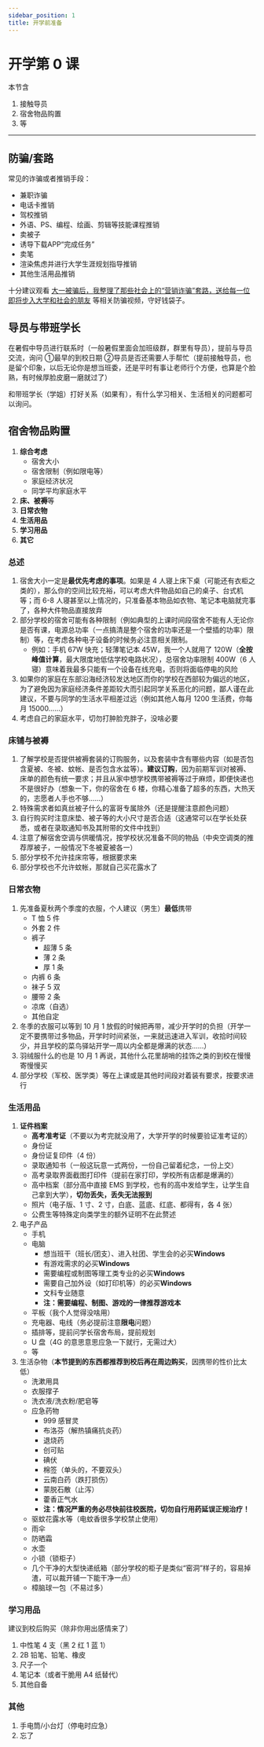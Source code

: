 ```yaml
---
sidebar_position: 1
title: 开学前准备
---
```


# 开学第 0 课

本节含

1. 接触导员
2. 宿舍物品购置
3. 等

---

## 防骗/套路

常见的诈骗或者推销手段：

- 兼职诈骗
- 电话卡推销
- 驾校推销
- 外语、PS、编程、绘画、剪辑等技能课程推销
- 卖被子
- 诱导下载APP“完成任务”
- 卖笔
- 渲染焦虑并进行大学生涯规划指导推销
- 其他生活用品推销

十分建议观看 [大一被骗后，我整理了那些社会上的“营销诈骗”套路，送给每一位即将步入大学和社会的朋友](https://www.bilibili.com/video/av114815515234527/) 等相关防骗视频，守好钱袋子。

## 导员与带班学长

在暑假中导员进行联系时（一般暑假里面会加班级群，群里有导员），提前与导员交流，询问
➀最早的到校日期
②导员是否还需要人手帮忙（提前接触导员，也是留个印象，以后无论你是想当班委，还是平时有事让老师行个方便，也算是个脸熟，有时候厚脸皮磨一磨就过了）

和带班学长（学姐）打好关系（如果有），有什么学习相关、生活相关的问题都可以询问。

## 宿舍物品购置

1. **综合考虑**
    - 宿舍大小
    - 宿舍限制（例如限电等）
    - 家庭经济状况
    - 同学平均家庭水平
2. **床、被褥**等
3. **日常衣物**
4. **生活用品**
5. **学习用品**
6. **其它**

### 总述

1. 宿舍大小一定是**最优先考虑的事项**。如果是 4 人寝上床下桌（可能还有衣柜之类的），那么你的空间比较充裕，可以考虑大件物品如自己的桌子、台式机等；而 6-8 人寝甚至以上情况的，只准备基本物品如衣物、笔记本电脑就完事了，各种大件物品直接放弃
2. 部分学校的宿舍可能有各种限制（例如典型的上课时间段宿舍不能有人无论你是否有课，电源总功率（一点搞清是整个宿舍的功率还是一个壁插的功率）限制）等，在考虑各种电子设备的时候务必注意相关限制。
    - 例如：手机 67W 快充；轻薄笔记本 45W，我一个人就用了 120W（**全按峰值计算**，最大限度地低估学校电路状况），总宿舍功率限制 400W（6 人寝）意味着我最多只能有一个设备在线充电，否则将面临停电的风险
3. 如果你的家庭在东部沿海经济较发达地区而你的学校在西部较为偏远的地区，为了避免因为家庭经济条件差距较大而引起同学关系恶化的问题，鄙人谨在此建议，不要与同学的生活水平相差过远（例如其他人每月 1200 生活费，你每月 15000……）
4. 考虑自己的家庭水平，切勿打肿脸充胖子，没啥必要

### 床铺与被褥

1. 了解学校是否提供被褥套装的订购服务，以及套装中含有哪些内容（如是否包含夏被、冬被、蚊帐、是否包含水盆等）。**建议订购**，因为前期军训对被褥、床单的颜色有统一要求；并且从家中想学校携带被褥等过于麻烦，即便快递也不是很好办（想象一下，你的宿舍在 6 楼，你精心准备了超多的东西，大热天的，志愿者人手也不够……）
2. 特殊需求者如真丝被子什么的富哥专属除外（还是提醒注意颜色问题）
3. 自行购买时注意床垫、被子等的大小尺寸是否合适（这通常可以在学长处获悉，或者在录取通知书及其附带的文件中找到）
4. 注意了解宿舍空调与供暖情况，按学校状况准备不同的物品（中央空调类的推荐厚被子，一般情况下冬被夏被各一）
5. 部分学校不允许挂床帘等，根据要求来
6. 部分学校也不允许蚊帐，那就自己买花露水了

### 日常衣物

1. 先准备夏秋两个季度的衣服，个人建议（男生）**最低**携带
    - T 恤 5 件
    - 外套 2 件
    - 裤子
        - 超薄 5 条
        - 薄 2 条
        - 厚 1 条
    - 内裤 6 条
    - 袜子 5 双
    - 腰带 2 条
    - 凉席（自选）
    - 其他自定
2. 冬季的衣服可以等到 10 月 1 放假的时候把再带，减少开学时的负担（开学一定不要携带过多物品，开学时时间紧张，一来就迅速进入军训，收拾时间较少，并且学校的菜鸟驿站开学一周以内全都是爆满的状态……）
3. 羽绒服什么的也是 10 月 1 再说，其他什么花里胡哨的挂饰之类的到校在慢慢寄慢慢买
4. 部分学校（军校、医学类）等在上课或是其他时间段对着装有要求，按要求进行

### 生活用品

1. **证件档案**
    - **高考准考证**（不要以为考完就没用了，大学开学的时候要验证准考证的）
    - 身份证
    - 身份证复印件（4 份）
    - 录取通知书（一般这玩意一式两份，一份自己留着纪念，一份上交）
    - 高考录取界面截图打印件（提前在家打印，学校所有店都是爆满的）
    - 高中档案（部分高中直接 EMS 到学校，也有的高中发给学生，让学生自己拿到大学），**切勿丢失，丢失无法报到**
    - 照片（电子版、1 寸、2 寸，白底、蓝底、红底、都得有，各 4 张）
    - 公费生等特殊定向类学生的额外证明不在此赘述
2. 电子产品
    - 手机
    - 电脑
        - 想当班干（班长/团支）、进入社团、学生会的必买**Windows**
        - 有游戏需求的必买**Windows**
        - 需要编程或制图等理工类专业的必买**Windows**
        - 需要自己加外设（如打印机等）的必买**Windows**
        - 文科专业随意
        - **注：需要编程、制图、游戏的一律推荐游戏本**
    - 平板（我个人觉得没啥用）
    - 充电器、电线（务必提前注意**限电**问题）
    - 插排等，提前问学长宿舍布局，提前规划
    - U 盘（4G 的意思意思应急一下就行，无需过大）
    - 等
3. 生活杂物（**本节提到的东西都推荐到校后再在周边购买**，因携带的性价比太低）
    - 洗漱用具
    - 衣服撑子
    - 洗衣液/洗衣粉/肥皂等
    - 应急药物
        - 999 感冒灵
        - 布洛芬（解热镇痛抗炎药）
        - 退烧药
        - 创可贴
        - 碘伏
        - 棉签（单头的，不要双头）
        - 云南白药（跌打损伤）
        - 蒙脱石散（止泻）
        - 藿香正气水
        - **注：情况严重的务必尽快前往校医院，切勿自行用药延误正规治疗！**
    - 驱蚊花露水等（电蚊香很多学校禁止使用）
    - 雨伞
    - 防晒霜
    - 水壶
    - 小锁（锁柜子）
    - 几个干净的大型快递纸箱（部分学校的柜子是类似“窑洞”样子的，容易掉渣，可以裁开铺一下能干净一点）
    - 樟脑球一包（不易过多）

### 学习用品

建议到校后购买（除非你用出感情来了）

1. 中性笔 4 支（黑 2 红 1 蓝 1）
2. 2B 铅笔、铅笔、橡皮
3. 尺子一个
4. 笔记本（或者干脆用 A4 纸替代）
5. 其他自备

### 其他

1. 手电筒/小台灯（停电时应急）
2. 忘了

